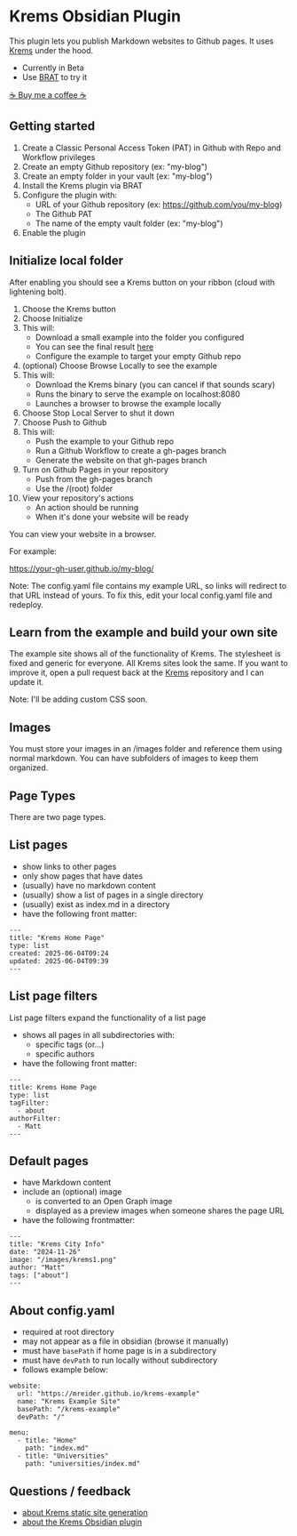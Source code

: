 # Krems Obsidian Plugin

This plugin lets you publish Markdown websites to Github pages. It uses [Krems](https://github.com/mreider/krems) under the hood.

- Currently in Beta
- Use [BRAT](https://github.com/TfTHacker/obsidian42-brat) to try it

[☕️ Buy me a coffee ☕️](https://coff.ee/mreider)

## Getting started

1. Create a Classic Personal Access Token (PAT) in Github with Repo and Workflow privileges
2. Create an empty Github repository (ex: "my-blog")
3. Create an empty folder in your vault (ex: "my-blog")
3. Install the Krems plugin via BRAT
5. Configure the plugin with:
    - URL of your Github repository (ex: https://github.com/you/my-blog)
    - The Github PAT
    - The name of the empty vault folder (ex: "my-blog")
6. Enable the plugin

## Initialize local folder

After enabling you should see a Krems button on your ribbon (cloud with lightening bolt).

1. Choose the Krems button
2. Choose Initialize
3. This will:
    - Download a small example into the folder you configured
    - You can see the final result [here](https://mreider.github.io/krems-example/)
    - Configure the example to target your empty Github repo
4. (optional) Choose Browse Locally to see the example
5. This will:
    - Download the Krems binary (you can cancel if that sounds scary)
    - Runs the binary to serve the example on localhost:8080
    - Launches a browser to browse the example locally
6. Choose Stop Local Server to shut it down
7. Choose Push to Github
8. This will:
    - Push the example to your Github repo
    - Run a Github Workflow to create a gh-pages branch
    - Generate the website on that gh-pages branch
9. Turn on Github Pages in your repository
    - Push from the gh-pages branch
    - Use the /(root) folder
10. View your repository's actions
    - An action should be running
    - When it's done your website will be ready

You can view your website in a browser.

For example:

https://your-gh-user.github.io/my-blog/

Note: The config.yaml file contains my example URL, so links will redirect to that URL instead of yours. To fix this, edit your local config.yaml file and redeploy.


## Learn from the example and build your own site

The example site shows all of the functionality of Krems. The stylesheet is fixed and generic for everyone. All Krems sites look the same. If you want to improve it, open a pull request back at the [Krems](https://github.com/mreider/krems) repository and I can update it.

Note: I'll be adding custom CSS soon.

## Images

You must store your images in an /images folder and reference them using normal markdown. You can have subfolders of images to keep them organized.

## Page Types

There are two page types.

## List pages

- show links to other pages
- only show pages that have dates
- (usually) have no markdown content
- (usually) show a list of pages in a single directory
- (usually) exist as index.md in a directory
- have the following front matter:

```
---
title: "Krems Home Page"
type: list
created: 2025-06-04T09:24
updated: 2025-06-04T09:39
---
```

## List page filters

List page filters expand the functionality of a list page

- shows all pages in all subdirectories with:
    - specific tags (or...)
    - specific authors
- have the following front matter:


```
---
title: Krems Home Page
type: list
tagFilter:
  - about
authorFilter:
  - Matt
---
```

## Default pages

- have Markdown content
- include an (optional) image
    - is converted to an Open Graph image
    - displayed as a preview images when someone shares the page URL
- have the following frontmatter:

```
---
title: "Krems City Info"
date: "2024-11-26"
image: "/images/krems1.png"
author: "Matt"
tags: ["about"]
---
```

## About config.yaml

- required at root directory
- may not appear as a file in obsidian (browse it manually)
- must have `basePath` if home page is in a subdirectory
- must have `devPath` to run locally without subdirectory
- follows example below:

```
website:
  url: "https://mreider.github.io/krems-example"
  name: "Krems Example Site"
  basePath: "/krems-example"
  devPath: "/"

menu:
  - title: "Home"
    path: "index.md"
  - title: "Universities"
    path: "universities/index.md"
```

## Questions / feedback

- [about Krems static site generation](https://github.com/mreider/krems/issues)
- [about the Krems Obsidian plugin](https://github.com/mreider/krems-obsidian-plugin/issues)
